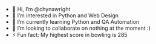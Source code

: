 - 👋 Hi, I’m @chynawright
- 👀 I’m interested in Python and Web Design
- 🌱 I’m currently learning Python and QA Automation
- 💞️ I’m looking to collaborate on nothing at the moment :)
- ⚡ Fun fact: My highest score in bowling is 285

<!---
chynawright/chynawright is a ✨ special ✨ repository because its `README.md` (this file) appears on your GitHub profile.
You can click the Preview link to take a look at your changes.
--->
